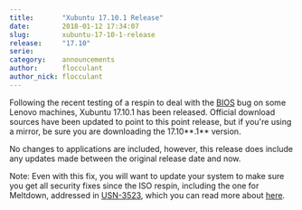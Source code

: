 ```yaml
---
title:       "Xubuntu 17.10.1 Release"
date:        2018-01-12 17:34:07
slug:        xubuntu-17-10-1-release
release:     "17.10"
serie:       
category:    announcements
author:      flocculant
author_nick: flocculant
---
```


Following the recent testing of a respin to deal with the [BIOS](https://bugs.launchpad.net/ubuntu/+source/linux/+bug/1734147) bug on some Lenovo machines, Xubuntu 17.10.1 has been released. Official download sources have been updated to point to this point release, but if you're using a mirror, be sure you are downloading the 17.10**.1** version.

No changes to applications are included, however, this release does include any updates made between the original release date and now.

Note: Even with this fix, you will want to update your system to make sure you get all security fixes since the ISO respin, including the one for Meltdown, addressed in [USN-3523](https://usn.ubuntu.com/usn/usn-3523-1/), which you can read more about [here](https://insights.ubuntu.com/2018/01/12/meltdown-and-spectre-status-update/).
